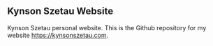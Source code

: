 ## Kynson Szetau Website
Kynson Szetau personal website. This is the Github repository for my website <https://kynsonszetau.com>.
